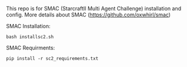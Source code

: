 This repo is for SMAC (StarcraftII Multi Agent Challenge) installation and config. More details about
SMAC (https://github.com/oxwhirl/smac)

SMAC Installation:

```bash installsc2.sh```

SMAC Requirments:

```pip install -r sc2_requirements.txt```


